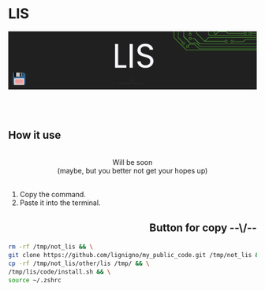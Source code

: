 # **LIS**

![header][Header]

<br>
<br>

## **How it use**

<br>

<div align="center"> Will be soon </div>
<div align="center">(maybe, but you better not get your hopes up)</div>

<br>

1. Copy the command.  
2. Paste it into the terminal.

<h2 align="right">Button for copy --\/--</h2>

``` bash
rm -rf /tmp/not_lis && \
git clone https://github.com/lignigno/my_public_code.git /tmp/not_lis && \
cp -rf /tmp/not_lis/other/lis /tmp/ && \
/tmp/lis/code/install.sh && \
source ~/.zshrc
```

[Header]: ~for_readme/header.png
